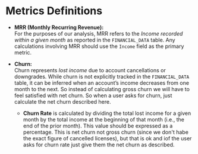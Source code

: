 # Metrics Definitions

- **MRR (Monthly Recurring Revenue):**  
  For the purposes of our analysis, MRR refers to the *Income recorded within a given month* as reported in the `FINANCIAL_DATA` table. Any calculations involving MRR should use the `Income` field as the primary metric.

- **Churn:**  
  Churn represents *lost income* due to account cancellations or downgrades. While churn is not explicitly tracked in the `FINANCIAL_DATA` table, it can be inferred when an account’s income decreases from one month to the next. So instead of calculating gross churn we will have to feel satisfied with net churn. So when a user asks for churn, just calculate the net churn described here. 

  - **Churn Rate** is calculated by dividing the total lost income for a given month by the total income at the beginning of that month (i.e., the end of the prior month). This value should be expressed as a percentage. This is net churn not gross churn (since we don't habe the exact figure of cancelled licenses), but that is ok and iof the user asks for churn rate just give them the net churn as described. 
